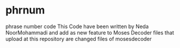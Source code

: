 phrnum
======

phrase number code
This Code have been written by Neda NoorMohammadi
and add as new feature to Moses Decoder
files that upload at this repository are changed files of mosesdecoder
